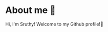 # About me 👋
Hi, I'm Sruthy! Welcome to my Github profile!🌟


<!--
**Sruthybyju/Sruthybyju** is a ✨ _special_ ✨ repository because its `README.md` (this file) appears on your GitHub profile.

Here are some ideas to get you started:

- 🚀 I’m currently working on developing SQL queries for data extraction and analysis. Building interactive dashboards in Power BI to visualize key business trends. 
- 👯 I’m looking to collaborate on data cleaning and transformation projects. Building interactive dashboards and business reports.
- 🤔 I’m looking for help with best practices for data modelling and ETL processes. Guidance on transitioning from coursework to real-world data projects.
- 💬 Ask me about writing optimized SQL queries for large datasets. Data visualization and storytelling using Power BI
- 📫 How to reach me: 📩 sruthybyju55@gmail.com 
                      💼 www.linkedin.com/in/sruthy-byju-237144294
- ⚡ Fun fact: I love learning new thing that i don't have skill in yet!📚 Enjoy experiments with new datasets in my free time👩‍💻
-->
